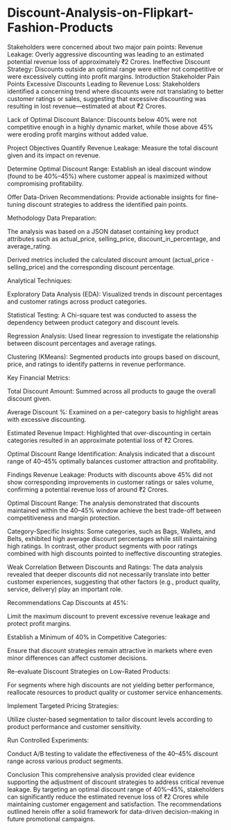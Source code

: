 # Discount-Analysis-on-Flipkart-Fashion-Products
Stakeholders were concerned about two major pain points:  Revenue Leakage: Overly aggressive discounting was leading to an estimated potential revenue loss of approximately ₹2 Crores.  Ineffective Discount Strategy: Discounts outside an optimal range were either not competitive or were excessively cutting into profit margins.
Introduction
Stakeholder Pain Points
Excessive Discounts Leading to Revenue Loss: Stakeholders identified a concerning trend where discounts were not translating to better customer ratings or sales, suggesting that excessive discounting was resulting in lost revenue—estimated at about ₹2 Crores.

Lack of Optimal Discount Balance: Discounts below 40% were not competitive enough in a highly dynamic market, while those above 45% were eroding profit margins without added value.

Project Objectives
Quantify Revenue Leakage: Measure the total discount given and its impact on revenue.

Determine Optimal Discount Range: Establish an ideal discount window (found to be 40%–45%) where customer appeal is maximized without compromising profitability.

Offer Data-Driven Recommendations: Provide actionable insights for fine-tuning discount strategies to address the identified pain points.

Methodology
Data Preparation:

The analysis was based on a JSON dataset containing key product attributes such as actual_price, selling_price, discount_in_percentage, and average_rating.

Derived metrics included the calculated discount amount (actual_price - selling_price) and the corresponding discount percentage.

Analytical Techniques:

Exploratory Data Analysis (EDA): Visualized trends in discount percentages and customer ratings across product categories.

Statistical Testing: A Chi-square test was conducted to assess the dependency between product category and discount levels.

Regression Analysis: Used linear regression to investigate the relationship between discount percentages and average ratings.

Clustering (KMeans): Segmented products into groups based on discount, price, and ratings to identify patterns in revenue performance.

Key Financial Metrics:

Total Discount Amount: Summed across all products to gauge the overall discount given.

Average Discount %: Examined on a per-category basis to highlight areas with excessive discounting.

Estimated Revenue Impact: Highlighted that over-discounting in certain categories resulted in an approximate potential loss of ₹2 Crores.

Optimal Discount Range Identification: Analysis indicated that a discount range of 40–45% optimally balances customer attraction and profitability.

Findings
Revenue Leakage: Products with discounts above 45% did not show corresponding improvements in customer ratings or sales volume, confirming a potential revenue loss of around ₹2 Crores.

Optimal Discount Range: The analysis demonstrated that discounts maintained within the 40–45% window achieve the best trade-off between competitiveness and margin protection.

Category-Specific Insights: Some categories, such as Bags, Wallets, and Belts, exhibited high average discount percentages while still maintaining high ratings. In contrast, other product segments with poor ratings combined with high discounts pointed to ineffective discounting strategies.

Weak Correlation Between Discounts and Ratings: The data analysis revealed that deeper discounts did not necessarily translate into better customer experiences, suggesting that other factors (e.g., product quality, service, delivery) play an important role.

Recommendations
Cap Discounts at 45%:

Limit the maximum discount to prevent excessive revenue leakage and protect profit margins.

Establish a Minimum of 40% in Competitive Categories:

Ensure that discount strategies remain attractive in markets where even minor differences can affect customer decisions.

Re-evaluate Discount Strategies on Low-Rated Products:

For segments where high discounts are not yielding better performance, reallocate resources to product quality or customer service enhancements.

Implement Targeted Pricing Strategies:

Utilize cluster-based segmentation to tailor discount levels according to product performance and customer sensitivity.

Run Controlled Experiments:

Conduct A/B testing to validate the effectiveness of the 40–45% discount range across various product segments.

Conclusion
This comprehensive analysis provided clear evidence supporting the adjustment of discount strategies to address critical revenue leakage. By targeting an optimal discount range of 40%–45%, stakeholders can significantly reduce the estimated revenue loss of ₹2 Crores while maintaining customer engagement and satisfaction. The recommendations outlined herein offer a solid framework for data-driven decision-making in future promotional campaigns.

